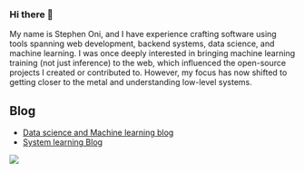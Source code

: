 ### Hi there 👋

My name is Stephen Oni, and I have experience crafting software using tools spanning web development, backend systems, data science, and machine learning. I was once deeply interested in bringing machine learning training (not just inference) to the web, which influenced the open-source projects I created or contributed to. However, my focus has now shifted to getting closer to the metal and understanding low-level systems.

## Blog

* [Data science and Machine learning blog ](https://medium.com/@steveoni)
* [System learning Blog](https://steveoni.github.io/)

![](https://github-readme-stats.vercel.app/api?username=steveoni&show_icons=true&theme=radical)
